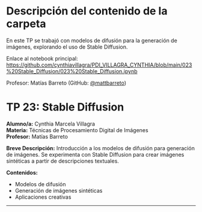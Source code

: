 # Descripción del contenido de la carpeta
En este TP se trabajó con modelos de difusión para la generación de imágenes, explorando el uso de Stable Diffusion.

Enlace al notebook principal: https://github.com/cynthiavillagra/PDI_VILLAGRA_CYNTHIA/blob/main/023%20Stable_Diffusion/023%20Stable_Diffusion.ipynb

Profesor: Matías Barreto (GitHub: [@mattbarreto](https://github.com/mattbarreto))

# TP 23: Stable Diffusion

**Alumno/a:** Cynthia Marcela Villagra  
**Materia:** Técnicas de Procesamiento Digital de Imágenes  
**Profesor:** Matías Barreto

**Breve Descripción:**
Introducción a los modelos de difusión para generación de imágenes. Se experimenta con Stable Diffusion para crear imágenes sintéticas a partir de descripciones textuales.

**Contenidos:**
- Modelos de difusión
- Generación de imágenes sintéticas
- Aplicaciones creativas

---
